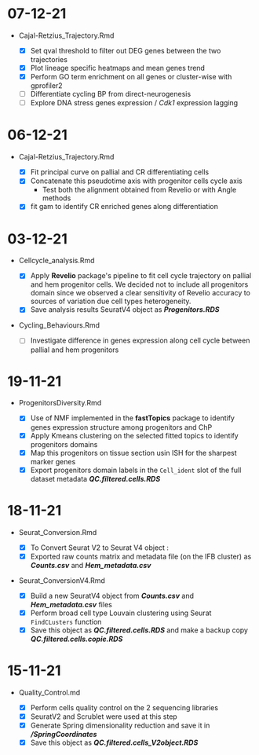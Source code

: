 # 07-12-21

-   Cajal-Retzius_Trajectory.Rmd

    -   [X] Set qval threshold to filter out DEG genes between the two trajectories
    -   [X] Plot lineage specific heatmaps and mean genes trend
    -   [X] Perform GO term enrichment on all genes or cluster-wise with gprofiler2
    -   [ ] Differentiate cycling BP from direct-neurogenesis
    -   [ ] Explore DNA stress genes expression / *Cdk1* expression lagging 
    
# 06-12-21

-   Cajal-Retzius_Trajectory.Rmd

    -   [X] Fit principal curve on pallial and CR differentiating cells
    -   [X] Concatenate this pseudotime axis with progenitor cells cycle axis
      - Test both the alignment obtained from Revelio or with Angle methods
    -   [X] fit gam to identify CR enriched genes along differentiation

# 03-12-21

-   Cellcycle_analysis.Rmd

    -   [x] Apply **Revelio** package's pipeline to fit cell cycle trajectory on pallial and hem progenitor cells. We decided not to include all progenitors domain since we observed a clear sensitivity of Revelio accuracy to sources of variation due cell types heterogeneity.
    -   [x] Save analysis results SeuratV4 object as ***Progenitors.RDS***

-   Cycling_Behaviours.Rmd

    -   [ ] Investigate difference in genes expression along cell cycle between pallial and hem progenitors

# 19-11-21

-   ProgenitorsDiversity.Rmd

    -   [x] Use of NMF implemented in the **fastTopics** package to identify genes expression structure among progenitors and ChP
    -   [x] Apply Kmeans clustering on the selected fitted topics to identify progenitors domains
    -   [x] Map this progenitors on tissue section usin ISH for the sharpest marker genes
    -   [x] Export progenitors domain labels in the `Cell_ident` slot of the full dataset metadata ***QC.filtered.cells.RDS***

# 18-11-21

-   Seurat_Conversion.Rmd

    -   [x] To Convert Seurat V2 to Seurat V4 object :
    -   [x] Exported raw counts matrix and metadata file (on the IFB cluster) as ***Counts.csv*** and ***Hem_metadata.csv***

-   Seurat_ConversionV4.Rmd

    -   [x] Build a new SeuratV4 object from ***Counts.csv*** and ***Hem_metadata.csv*** files
    -   [x] Perform broad cell type Louvain clustering using Seurat `FindCLusters` function
    -   [x] Save this object as ***QC.filtered.cells.RDS*** and make a backup copy ***QC.filtered.cells.copie.RDS***

# 15-11-21

-   Quality_Control.md

    -   [x] Perform cells quality control on the 2 sequencing libraries
    -   [x] SeuratV2 and Scrublet were used at this step
    -   [x] Generate Spring dimensionality reduction and save it in ***/SpringCoordinates***
    -   [x] Save this object as ***QC.filtered.cells_V2object.RDS***
